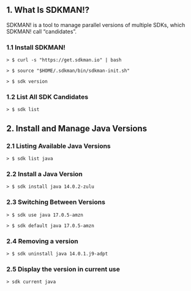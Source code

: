 ## 1. What Is SDKMAN!?

SDKMAN! is a tool to manage parallel versions of multiple SDKs, which SDKMAN! call “candidates”.

### 1.1 Install SDKMAN!
    > $ curl -s "https://get.sdkman.io" | bash
    
    > $ source "$HOME/.sdkman/bin/sdkman-init.sh"
    
    > $ sdk version

### 1.2 List All SDK Candidates
    
    > $ sdk list

## 2. Install and Manage Java Versions

### 2.1 Listing Available Java Versions
    > $ sdk list java

### 2.2 Install a Java Version
    > $ sdk install java 14.0.2-zulu

### 2.3 Switching Between Versions

    > $ sdk use java 17.0.5-amzn
    
    > $ sdk default java 17.0.5-amzn

### 2.4 Removing a version
    
    > $ sdk uninstall java 14.0.1.j9-adpt

### 2.5 Display the version in current use 
    > sdk current java


